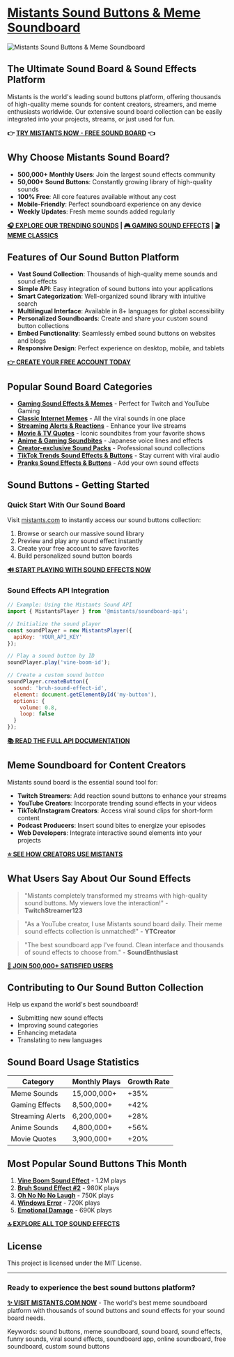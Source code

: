 # [Mistants Sound Buttons & Meme Soundboard](https://mistants.com)

![Mistants Sound Buttons & Meme Soundboard](https://mistants.com/resource/public/images/og-image.png)

## The Ultimate Sound Board & Sound Effects Platform

Mistants is the world's leading sound buttons platform, offering thousands of high-quality meme sounds for content creators, streamers, and meme enthusiasts worldwide. Our extensive sound board collection can be easily integrated into your projects, streams, or just used for fun.

**👉 [TRY MISTANTS NOW - FREE SOUND BOARD](https://mistants.com) 👈**


## Why Choose Mistants Sound Board?

- **500,000+ Monthly Users**: Join the largest sound effects community
- **50,000+ Sound Buttons**: Constantly growing library of high-quality sounds
- **100% Free**: All core features available without any cost
- **Mobile-Friendly**: Perfect soundboard experience on any device
- **Weekly Updates**: Fresh meme sounds added regularly

**[🎧 EXPLORE OUR TRENDING SOUNDS](https://mistants.com/en/trending) | [🎮 GAMING SOUND EFFECTS](https://mistants.com/en/category/games) | [🎬 MEME CLASSICS](https://mistants.com/en/category/memes)**

## Features of Our Sound Button Platform

- **Vast Sound Collection**: Thousands of high-quality meme sounds and sound effects
- **Simple API**: Easy integration of sound buttons into your applications
- **Smart Categorization**: Well-organized sound library with intuitive search
- **Multilingual Interface**: Available in 8+ languages for global accessibility
- **Personalized Soundboards**: Create and share your custom sound button collections
- **Embed Functionality**: Seamlessly embed sound buttons on websites and blogs
- **Responsive Design**: Perfect experience on desktop, mobile, and tablets

**[👉 CREATE YOUR FREE ACCOUNT TODAY](https://mistants.com/en/login)**

## Popular Sound Board Categories

- **[Gaming Sound Effects & Memes](https://mistants.com/en/category/games)** - Perfect for Twitch and YouTube Gaming
- **[Classic Internet Memes](https://mistants.com/en/category/memes)** - All the viral sounds in one place
- **[Streaming Alerts & Reactions](https://mistants.com/en/category/reactions)** - Enhance your live streams
- **[Movie & TV Quotes](https://mistants.com/en/category/movies)** - Iconic soundbites from your favorite shows
- **[Anime & Gaming Soundbites](https://mistants.com/en/category/anime-and-manga)** - Japanese voice lines and effects
- **[Creator-exclusive Sound Packs](https://mistants.com/en/category/sound-effects)** - Professional sound collections
- **[TikTok Trends Sound Effects & Buttons](https://mistants.com/en/category/tiktok-trends)** - Stay current with viral audio
- **[Pranks Sound Effects & Buttons](https://mistants.com/en/category/pranks)** - Add your own sound effects

## Sound Buttons - Getting Started

### Quick Start With Our Sound Board

Visit [mistants.com](https://mistants.com) to instantly access our sound buttons collection:

1. Browse or search our massive sound library
2. Preview and play any sound effect instantly
3. Create your free account to save favorites
4. Build personalized sound button boards

**[🔊 START PLAYING WITH SOUND EFFECTS NOW](https://mistants.com)**

### Sound Effects API Integration

```javascript
// Example: Using the Mistants Sound API
import { MistantsPlayer } from '@mistants/soundboard-api';

// Initialize the sound player
const soundPlayer = new MistantsPlayer({
  apiKey: 'YOUR_API_KEY'
});

// Play a sound button by ID
soundPlayer.play('vine-boom-id');

// Create a custom sound button
soundPlayer.createButton({
  sound: 'bruh-sound-effect-id',
  element: document.getElementById('my-button'),
  options: {
    volume: 0.8,
    loop: false
  }
});
```

**[📚 READ THE FULL API DOCUMENTATION](https://mistants.com/)**

## Meme Soundboard for Content Creators

Mistants sound board is the essential sound tool for:

- **Twitch Streamers**: Add reaction sound buttons to enhance your streams
- **YouTube Creators**: Incorporate trending sound effects in your videos
- **TikTok/Instagram Creators**: Access viral sound clips for short-form content
- **Podcast Producers**: Insert sound bites to energize your episodes
- **Web Developers**: Integrate interactive sound elements into your projects

**[⭐ SEE HOW CREATORS USE MISTANTS](https://mistants.com/)**

## What Users Say About Our Sound Effects

> "Mistants completely transformed my streams with high-quality sound buttons. My viewers love the interaction!" - **TwitchStreamer123**

> "As a YouTube creator, I use Mistants sound board daily. Their meme sound effects collection is unmatched!" - **YTCreator**

> "The best soundboard app I've found. Clean interface and thousands of sound effects to choose from." - **SoundEnthusiast**

**[🎯 JOIN 500,000+ SATISFIED USERS](https://mistants.com/en/login)**


## Contributing to Our Sound Button Collection

Help us expand the world's best soundboard! 

- Submitting new sound effects
- Improving sound categories
- Enhancing metadata
- Translating to new languages

## Sound Board Usage Statistics

| Category | Monthly Plays | Growth Rate |
|----------|---------------|-------------|
| Meme Sounds | 15,000,000+ | +35% |
| Gaming Effects | 8,500,000+ | +42% |
| Streaming Alerts | 6,200,000+ | +28% |
| Anime Sounds | 4,800,000+ | +56% |
| Movie Quotes | 3,900,000+ | +20% |

## Most Popular Sound Buttons This Month

1. **[Vine Boom Sound Effect](https://mistants.com/en/keyword/vine-boom)** - 1.2M plays
2. **[Bruh Sound Effect #2](https://mistants.com/en/keyword/bruh)** - 980K plays
3. **[Oh No No No Laugh](https://mistants.com/en/keyword/oh-no)** - 750K plays
4. **[Windows Error](https://mistants.com/en/sound/1-windows-error)** - 720K plays
5. **[Emotional Damage](https://mistants.com/en/keyword/emotional-damage)** - 690K plays

**[🔝 EXPLORE ALL TOP SOUND EFFECTS](https://mistants.com/en/trending)**

## License

This project is licensed under the MIT License.

---

### Ready to experience the best sound buttons platform?

**[✨ VISIT MISTANTS.COM NOW](https://mistants.com)** - The world's best meme soundboard platform with thousands of sound buttons and sound effects for your sound board needs.

Keywords: sound buttons, meme soundboard, sound board, sound effects, funny sounds, viral sound effects, soundboard app, online soundboard, free soundboard, custom sound buttons 
